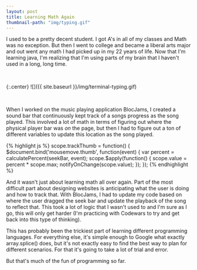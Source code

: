 ```yaml
---
layout: post
title: Learning Math Again
thumbnail-path: "img/typing.gif"
---
```


I used to be a pretty decent student. I got A's in all of my classes and Math was no exception. But then I went to college and became a liberal arts major and out went any math I had picked up in my 22 years of life. Now that I'm learning java, I'm realizing that I'm using parts of my brain that I haven't used in a long, long time.

&nbsp;

{:.center}
![]({{ site.baseurl }}/img/terminal-typing.gif)

&nbsp;

When I worked on the music playing application BlocJams, I created a sound bar that continuously kept track of a songs progress as the song played. This involved a lot of math in terms of figuring out where the physical player bar was *on* the page, but then I had to figure out a ton of different variables to update this location as the song played.

{% highlight js %}
scope.trackThumb = function() {
  $document.bind('mousemove.thumb', function(event) {
      var percent = calculatePercent(seekBar, event);
      scope.$apply(function() {
          scope.value = percent * scope.max;
          notifyOnChange(scope.value);
      });
  });
{% endhighlight %}

And it wasn't just about learning math all over again. Part of the most difficult part about designing websites is anticipating what the user is doing and how to track that. With BlocJams, I had to update my code based on where the user dragged the seek bar and update the playback of the song to reflect that. This took a lot of logic that I wasn't used to and I'm sure as I go, this will only get harder (I'm practicing with Codewars to try and get back into this type of thinking).

This has probably been the trickiest part of learning different programming languages. For everything else, it's simple enough to Google what exactly array.splice() does, but it's not exactly easy to find the best way to plan for different scenarios. For that it's going to take a lot of trial and error.

But that's much of the fun of programming so far. 
